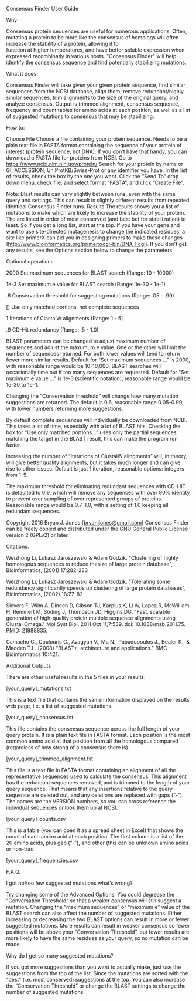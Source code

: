 Consensus Finder User Guide


Why: 

Consensus protein sequences are useful for numerous applications. Often, mutating a protein to be 
more like the consensus of homologs will often increase the stability of a protein, allowing it to  
function at higher temperatures, and have better soluble expression when expressed recombinatly in 
various hosts. "Consensus Finder" will help identify the consensus sequence and find potentially 
stabilizing mutations.


What it does:

Consensus Finder will take given your given protein sequence, find similar sequences 
from the NCBI database, align them, remove redundant/highly similar sequences, trim alignments to 
the size of the original query, and analyze consensus. Output is trimmed alignment, consensus 
sequence, frequency and count tables for amino acids at each position, as well as a list of 
suggested mutations to consensus that may be stabilizing.

How to:

Choose File
Choose a file containing your protein sequence. Needs to be a plain text file in FASTA format containing the sequence of your protein of interest (protein sequence, not DNA). 
If you don’t have that handy, you can download a FASTA file for proteins from NCBI. 
Go to https://www.ncbi.nlm.nih.gov/protein/
Search for your protein by name or GI, ACCESSION, UniProtKB/Swiss-Prot or any identifier you have.
In the list of results, check the box by the one you want.
Click the “Send To” drop down menu, check file, and select format “FASTA”, and click “Create File”.


Note: Blast results can vary slightly between runs, even with the same query and settings. This can result in slightly different results from repeated identical Consensus Finder runs.
Results
The results shows you a list of mutations to make which are likely to increase the stability of your protein. The are listed in order of most conserved (and best bet for stabilization) to least. So if you get a long list, start at the top. If you have your gene and want to use site-directed mutagenesis to change the indicated residues, a site like primerX can aid you in designing primers to make these changes (http://www.bioinformatics.org/primerx/cgi-bin/DNA_1.cgi). 
If you don’t get any results, see the Options section below to change the parameters.


Optional operations

2000 Set maximum sequences for BLAST search (Range: 10 - 10000)

1e-3  Set maximum e value for BLAST search (Range: 1e-30 - 1e-1)

.6      Conservation threshold for suggesting mutations (Range: .05 - .99)

[]      Use only matched portions, not complete sequences

1      Iterations of ClastalW alignments (Range: 1 - 5)

.9     CD-Hit redundancy (Range: .5 - 1.0)


BLAST parameters can be changed to adjust maximum number of sequences and adjust 
the maxumum e value. One or the other will limit the number of sequences returned. For both lower 
values will tend to return fewer more similar results. Default for “Set maximum sequences ...” is 2000, with reasonable range would be 10-10,000, BLAST searches will occasionally time out if too many sequences are requested. Default for "Set maximum e value ..."  is 1e-3 (scientific notation), reasonable range would be 1e-30 to 1e-1.

Changing the “Conservation threshold” will change how many mutation suggestions 
are returned. The default is 0.6, reasonable range 0.05-0.99, with lower numbers returning more suggestions.

By default complete sequences will individually be downloaded from NCBI. This takes a lot of time, 
especially with a lot of BLAST hits.  Checking the box for “Use only matched portions...” uses only the partial sequences matching the target in the BLAST result, this can make the program run faster.

Increasing the number of “Iterations of ClustalW alingments” will, in theory, will give better 
quality alignments, but it takes much longer and can give rise to other issues. Default is just 1 iteration, 
reasonable options: integers from 1-5.

The maximum threshold for eliminating redundant sequences with CD-HIT is defaulted to 0.9, which will remove any sequences with over 90% identity to prevent over sampling of over represented groups of proteins. Reasonable range would be 0.7-1.0, with a setting of 1.0 keeping all redundant sequences.

Copyright 2016 Bryan J. Jones (bryanjjones@gmail.com)
Consensus Finder can be freely copied and distributed under the GNU General Public 
License version 2 (GPLv2) or later.

Citations:  

Weizhong Li, Lukasz Jaroszewski & Adam Godzik. "Clustering of highly homologous sequences to reduce 
  thesize of large protein database",  Bioinformatics, (2001) 17:282-283

Weizhong Li, Lukasz Jaroszewski & Adam Godzik. "Tolerating some redundancy significantly speeds up 
  clustering of large protein databases", Bioinformatics, (2002) 18:77-82

Sievers F, Wilm A, Dineen D, Gibson TJ, Karplus K, Li W, Lopez R, McWilliam H, Remmert M, Söding J, 
  Thompson JD, Higgins DG. "Fast, scalable generation of high-quality protein multiple sequence 
  alignments using Clustal Omega." Mol Syst Biol. 2011 Oct 11;7:539. doi: 10.1038/msb.2011.75. 
  PMID: 21988835.

Camacho C., Coulouris G., Avagyan V., Ma N., Papadopoulos J., Bealer K., & Madden T.L. (2008) 
  "BLAST+: architecture and applications." BMC Bioinformatics 10:421.


Additional Outputs

There are other useful results in the 5 files in your results:

[your_query]_mutations.txt

This is a text file that contains the same information displayed on the results web page, i.e. a list of suggested mutations.

[your_query]_consensus.fst

This file contains the consensus sequence across the full length of your query protein. It is a plain text file in FASTA format. Each position is the most common amino acid at that position from all the homologous compared (regardless of how strong of a consensus there is).

[your_query]_trimmed_alignment.fst

This file is a text file in FASTA format containing an alignment of all the representative sequences used to calculate the consensus. This alignment has the redundant sequences removed, and is trimmed to the length of your query sequence. That means that any insertions relative to the query sequence are deleted out, and  any deletions are replaced with gaps (“-”).  The names are the VERSION numbers, so you can cross reference the individual sequences or look them up at NCBI.

[your_query]_counts.csv

This is a table (you can open it as a spread sheet in Excel) that shows the count of each amino acid at each position. The first column is a list of the 20 amino acids, plus gap (“-”), and other (this can be unknown amino acids or non-trad

[your_query]_frequencies.csv


F.A.Q.

I got no/too few suggested mutations what’s wrong?

Try changing some of the Advanced Options. You could degrease the “Conversation Threshold” so that a weaker consensus will still suggest a mutation. Changing the “maximum sequences” or “maximum e” value of the BLAST search can also affect the number of suggested mutations. Either increasing or decreasing the two BLAST options can result in more or fewer suggested mutations. More results can result in weaker consensus so fewer positions will be above your “Conversation Threshold”, but fewer results are more likely to have the same residues as your query, so no mutation can be made.


Why do I get so many suggested mutations?

If you got more suggestions than you want to actually make, just use the suggestions from the top of the list. Since the mutations are sorted with the “best” (i.e. most conserved) suggestions at the top. You can also increase the “Conservation Threshold” or change the BLAST settings to change the number of  suggested mutations.
